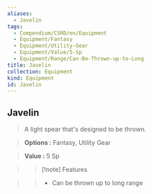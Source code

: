 ```yaml
---
aliases:
  - Javelin
tags:
  - Compendium/CSRD/en/Equipment
  - Equipment/Fantasy
  - Equipment/Utility-Gear
  - Equipment/Value/5-Sp
  - Equipment/Range/Can-Be-Thrown-up-to-Long
title: Javelin
collection: Equipment
kind: Equipment
id: Javelin
---
```

## Javelin    
    
>A light spear that's designed to be thrown.    
> **Options :** Fantasy, Utility Gear    
> **Value :** 5 Sp    
>>[!note] Features    
>> - Can be thrown up to long range
